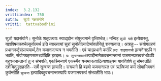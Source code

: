 ```yaml
---
index:  3.2.132
vrittiindex:  750
sutra:  सुञो यज्ञसंयोगे
vritti:  tattvabodhini 
---
```


सुञो यज्ञसंयोगे। सुनोतेः शतृप्रत्ययः स्याद्यज्ञेन संयुज्यमाने वृत्तिश्चेत्। नन्विह `सुञो यज्ञे` इत्येवास्तु, यज्ञविषयकश्चेत्सुनोत्यर्थ इति व्याख्यायां सुरां सुनोतीत्यादेर्व्यावर्तयितुं शक्यत्वात्। अत्राहुः-- संयोगग्रहणं प्रधानकर्तृसंप्रत्ययार्थं,तेन यजानादन्यत्र न भवतीति। एवं चाऽप्रधाने कर्तरि `लटः शतृशानचौ` इत्यनेनाऽपि न भवति, संयोगग्रहणसामर्थ्यादिति हरदत्तः। `यः सुन्वन्तमवती`त्यादीनामेकवचनान्तानां यजमानपरत्वसंभवेऽपि बहुवचनान्तानां तु न संभवति, एकस्मिन्यागे एकस्यैव यजमानत्वादित्याशङ्क्य यागविशेषे तु संभवतीति दर्शयितुमुदाहरति--सर्वे सुन्वन्त इत्यादि। सत्रयागे हि बहवो यजमानास्त एवं ऋत्विजां कर्म सोमाभिषवनं कुर्वन्तीति `सुन्वन्त` इत्यादिबहुवचनान्तस्यापि यजगानपरत्वं संभवतीति भावः। 

